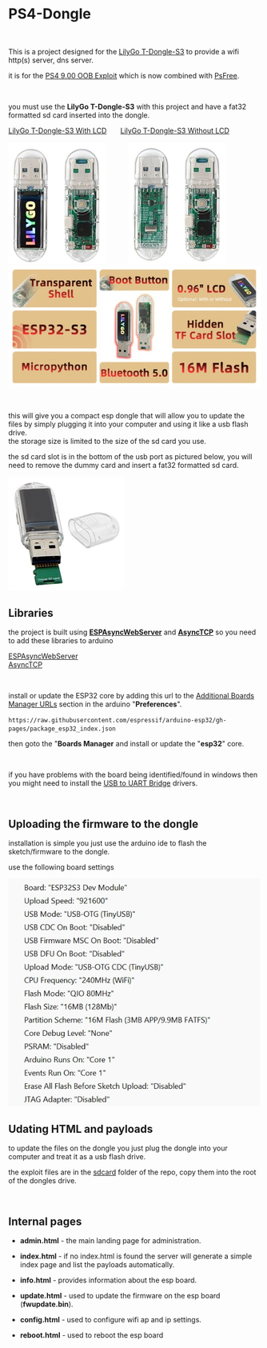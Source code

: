 # PS4-Dongle

<br>

This is a project designed for the <a href="https://www.lilygo.cc/products/t-dongle-s3?variant=42455191519413">LilyGo T-Dongle-S3</a> to provide a wifi http(s) server, dns server.

it is for the <a href=https://github.com/ChendoChap/pOOBs4>PS4 9.00 OOB Exploit</a> which is now combined with <a href=https://wololo.net/2023/12/04/psfree-webkit-exploit-for-ps4-6-00-to-9-60-and-ps5-1-00-to-5-50-quickhen-toolkit-announced/>PsFree</a>.


<br>

you must use the <b>LilyGo T-Dongle-S3</b> with this project and have a fat32 formatted sd card inserted into the dongle.<br>

<a href="https://www.lilygo.cc/products/t-dongle-s3?variant=42455191486645">LilyGo T-Dongle-S3 With LCD</a> &nbsp;&nbsp;&nbsp;&nbsp;&nbsp; <a href="https://www.lilygo.cc/products/t-dongle-s3?variant=42455191519413">LilyGo T-Dongle-S3 Without LCD</a><br><br>
<img src=https://github.com/stooged/PS4-Dongle/blob/main/images/dongle0.jpg> &nbsp;&nbsp;&nbsp;&nbsp;&nbsp;&nbsp;&nbsp;&nbsp;&nbsp;&nbsp; <img src=https://github.com/stooged/PS4-Dongle/blob/main/images/dongle.jpg><br>
<img src=https://github.com/stooged/PS4-Dongle/blob/main/images/dongle1.jpg><br>

<br>

this will give you a compact esp dongle that will allow you to update the files by simply plugging it into your computer and using it like a usb flash drive.<br>
the storage size is limited to the size of the sd card you use.<br>

the sd card slot is in the bottom of the usb port as pictured below, you will need to remove the dummy card and insert a fat32 formatted sd card.<br>

<img src=https://github.com/stooged/PS4-Dongle/blob/main/images/dongle2.jpg><br>




## Libraries

the project is built using <b><a href=https://github.com/me-no-dev/ESPAsyncWebServer>ESPAsyncWebServer</a></b> and <b><a href=https://github.com/me-no-dev/AsyncTCP>AsyncTCP</a></b> so you need to add these libraries to arduino

<a href=https://github.com/me-no-dev/ESPAsyncWebServer>ESPAsyncWebServer</a><br>
<a href=https://github.com/me-no-dev/AsyncTCP>AsyncTCP</a><br>

<br>

install or update the ESP32 core by adding this url to the <a href=https://docs.arduino.cc/learn/starting-guide/cores>Additional Boards Manager URLs</a> section in the arduino "<b>Preferences</b>".

` https://raw.githubusercontent.com/espressif/arduino-esp32/gh-pages/package_esp32_index.json `

then goto the "<b>Boards Manager</b> and install or update the "<b>esp32</b>" core.

<br>

if you have problems with the board being identified/found in windows then you might need to install the <a href=https://www.silabs.com/developers/usb-to-uart-bridge-vcp-drivers>USB to UART Bridge</a> drivers.


<br>


## Uploading the firmware to the dongle

installation is simple you just use the arduino ide to flash the sketch/firmware to the dongle.<br>

use the following board settings<br>

<img src=https://github.com/stooged/PS4-Dongle/blob/main/images/board.jpg>


<br>

## Udating HTML and payloads

to update the files on the dongle you just plug the dongle into your computer and treat it as a usb flash drive.

the exploit files are in the <a href=https://github.com/stooged/PS4-Dongle/tree/main/sdcard>sdcard</a> folder of the repo, copy them into the root of the dongles drive.


<br>



## Internal pages

* <b>admin.html</b> - the main landing page for administration.

* <b>index.html</b> - if no index.html is found the server will generate a simple index page and list the payloads automatically.

* <b>info.html</b> - provides information about the esp board.

* <b>update.html</b> - used to update the firmware on the esp board (<b>fwupdate.bin</b>).

* <b>config.html</b> - used to configure wifi ap and ip settings.

* <b>reboot.html</b> - used to reboot the esp board


<br><br>



